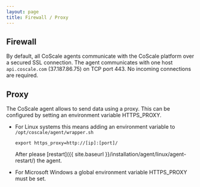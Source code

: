 ```yaml
---
layout: page
title: Firewall / Proxy
---
```


## Firewall
By default, all CoScale agents communicate with the CoScale platform over a secured SSL connection. The agent communicates with one host `api.coscale.com` (37.187.86.75) on TCP port 443. No incoming connections are required.

## Proxy
The CoScale agent allows to send data using a proxy. This can be configured by setting an environment variable HTTPS_PROXY.

* For Linux systems this means adding an environment variable to `/opt/coscale/agent/wrapper.sh`

    `export https_proxy=http://[ip]:[port]/`

    After please [restart]({{ site.baseurl }}/installation/agent/linux/agent-restart/) the agent.

* For Microsoft Windows a global environment variable HTTPS_PROXY must be set.
